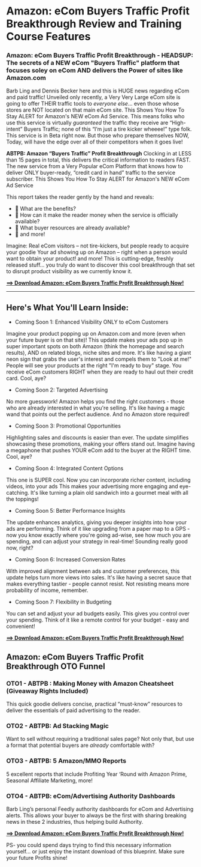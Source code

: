 # Amazon: eCom Buyers Traffic Profit Breakthrough Review and Training Course Features
### Amazon: eCom Buyers Traffic Profit Breakthrough - HEADSUP: The secrets of a NEW eCom "Buyers Traffic" platform that focuses soley on eCom AND delivers the Power of sites like Amazon.com

Barb Ling and Dennis Becker here and this is HUGE news regarding eCom and paid traffic!  Unveiled only recently, a Very Very Large eCom site is going to offer THEIR traffic tools to *everyone else*… even those whose stores are NOT located on that main eCom site. This Shows You How To Stay ALERT for Amazon's NEW eCom Ad Service.
This means folks who use this service is virtually *guaranteed* the traffic they receive are “High-intent” Buyers Traffic; none of this “I’m just a tire kicker wheeee!” type folk.
This service is in Beta right now.  But those who prepare themselves NOW, Today, will have the edge over all of their competitors when it goes live!

**ABTPB: Amazon “Buyers Traffic” Profit Breakthrough** 
Clocking in at LESS than 15 pages in total, this delivers the critical information to readers FAST.  The new service from a Very Popular eCom Platform that knows how to deliver ONLY buyer-ready, “credit card in hand” traffic to the service subscriber. This Shows You How To Stay ALERT for Amazon's NEW eCom Ad Service

This report takes the reader gently by the hand and reveals:
- 💎 What are the benefits?
- 💎 How can it make the reader money when the service is officially available?
- 💎 What buyer resources are already available?
- 💎 and more!

Imagine: Real eCom visitors – not tire-kickers, but people ready to acquire your goodie
Your ad showing up on Amazon – right when a person would want to obtain your product!
and more!
This is cutting-edge, freshly released stuff… you truly do want to discover this cool breakthrough that set to disrupt product visibility as we currently know it.

[**==> Download Amazon: eCom Buyers Traffic Profit Breakthrough Now!**](https://warriorplus.com/o2/a/sm4q3f6/0)

---


## Here's What You'll Learn Inside:
* Coming Soon 1: Enhanced Visibility ONLY to eCom Customers
  
Imagine your product popping up on Amazon.com and more (even when your future buyer is on that site)!
This update makes your ads pop up in super important spots on both Amazon (think the homepage and search results), AND on related blogs, niche sites and more.
It's like having a giant neon sign that grabs the user's interest and compels them to "Look at me!"
People will see your products at the right "I'm ready to buy" stage.
You receive eCom customers RIGHT when they are ready to haul out their credit card. Cool, aye?

* Coming Soon 2: Targeted Advertising
  
No more guesswork! Amazon helps you find the right customers - those who are already interested in what you're selling.
It's like having a magic wand that points out the perfect audience.
And no Amazon store required!

* Coming Soon 3: Promotional Opportunities
  
Highlighting sales and discounts is easier than ever.
The update simplifies showcasing these promotions, making your offers stand out.
Imagine having a megaphone that pushes YOUR eCom add to the buyer at the RIGHT time.
Cool, aye?

* Coming Soon 4: Integrated Content Options
  
This one is SUPER cool.
Now you can incorporate richer content, including videos, into your ads
This makes your advertising more engaging and eye-catching. It's like turning a plain old sandwich into a gourmet meal with all the toppings!

* Coming Soon 5: Better Performance Insights
  
The update enhances analytics, giving you deeper insights into how your ads are performing.
Think of it like upgrading from a paper map to a GPS - now you know exactly where you're going ad-wise, see how much you are spending, and can adjust your strategy in real-time!
Sounding really good now, right?

* Coming Soon 6: Increased Conversion Rates
  
With improved alignment between ads and customer preferences, this update helps turn more views into sales.
It's like having a secret sauce that makes everything tastier - people cannot resist.
Not resisting means more probability of income, remember.

* Coming Soon 7: Flexibility in Budgeting
  
You can set and adjust your ad budgets easily.
This gives you control over your spending.
Think of it like a remote control for your budget - easy and convenient!

[**==> Download Amazon: eCom Buyers Traffic Profit Breakthrough Now!**](https://warriorplus.com/o2/a/sm4q3f6/0)


## Amazon: eCom Buyers Traffic Profit Breakthrough OTO Funnel

### OTO1 - ABTPB : Making Money with Amazon Cheatsheet (Giveaway Rights Included)
This quick goodie delivers concise, practical “must-know” resources to deliver the essentials of paid advertising to the reader.

### OTO2 - ABTPB: Ad Stacking Magic
Want to sell  without requiring a traditional sales page?  Not only that, but use a format that potential buyers are *already* comfortable with?

### OTO3 - ABTPB: 5 Amazon/MMO Reports
5 excellent reports that include Profiting Year ‘Round with Amazon Prime, Seasonal Affiliate Marketing, more!

### OTO4 - ABTPB: eCom/Advertising Authority Dashboards
Barb Ling’s personal Feedly authority dashboards for eCom and Advertising alerts.  This allows your buyer to always be the first with sharing breaking news in these 2 industries, thus helping build Authority.

[**==> Download Amazon: eCom Buyers Traffic Profit Breakthrough Now!**](https://warriorplus.com/o2/a/sm4q3f6/0)

PS- you could spend days trying to find this necessary information yourself... or just enjoy the instant download of this blueprint. Make sure your future Profits shine!
